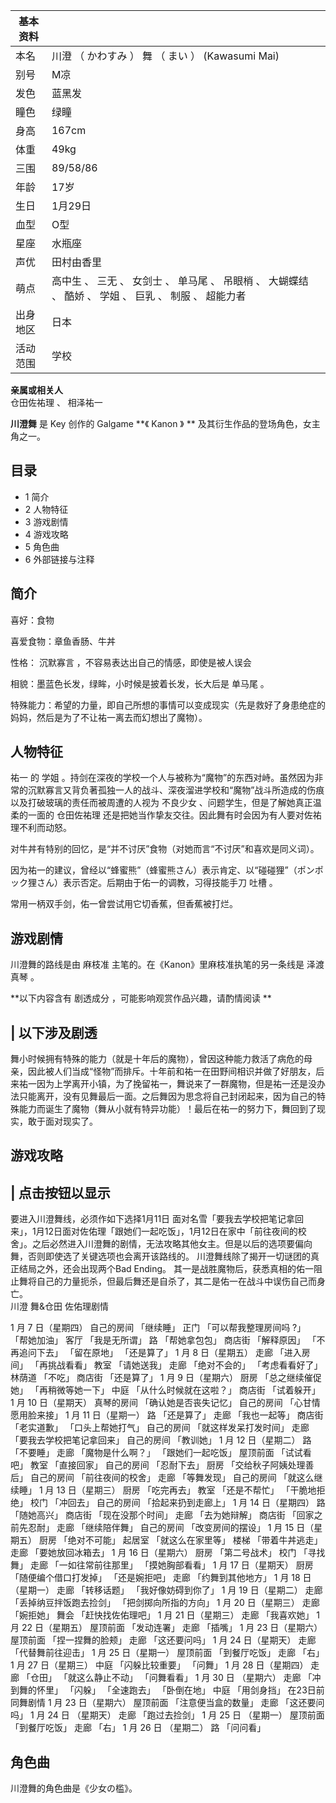 |  **基本资料**  ||
|---|---|
|本名  |  川澄  （  かわすみ  ）  舞  （  まい  ）  (Kawasumi Mai)   |
|别号  |  M凉   |
|发色  |  蓝黑发   |
|瞳色  |  绿瞳   |
|身高  |  167cm   |
|体重  |  49kg   |
|三围  |  89/58/86   |
|年龄  |  17岁   |
|生日  |  1月29日   |
|血型  |  O型   |
|星座  |  水瓶座   |
|声优  |  田村由香里   |
|萌点  |  高中生  、  三无  、  女剑士  、  单马尾  、  吊眼梢  、  大蝴蝶结  、  酷娇  、  学姐  、  巨乳  、  制服  、  超能力者   |
|出身地区  |  日本   |
|活动范围  |  学校   |
**亲属或相关人**  
仓田佐祐理  、  相泽祐一  
  
**川澄舞** 是  Key  创作的  Galgame  **《 Kanon  》 ** 及其衍生作品的登场角色，女主角之一。

##  目录

  * 1  简介 
  * 2  人物特征 
  * 3  游戏剧情 
  * 4  游戏攻略 
  * 5  角色曲 
  * 6  外部链接与注释 

##  简介

喜好：食物

喜爱食物：章鱼香肠、牛丼

性格：  沉默寡言  ，不容易表达出自己的情感，即使是被人误会

相貌：墨蓝色长发，绿眸，小时候是披着长发，长大后是  单马尾  。

特殊能力：希望的力量，即自己所想的事情可以变成现实（先是救好了身患绝症的妈妈，然后是为了不让祐一离去而幻想出了魔物）。

##  人物特征

祐一  的  学姐
。持剑在深夜的学校一个人与被称为“魔物”的东西对峙。虽然因为非常的沉默寡言又背负著孤独一人的战斗、深夜溜进学校和“魔物”战斗所造成的伤痕以及打破玻璃的责任而被周遭的人视为
不良少女  、问题学生，但是了解她真正温柔的一面的  仓田佐祐理  还是把她当作挚友交往。因此舞有时会因为有人要对佐祐理不利而动怒。

对牛丼有特别的回忆，是“并不讨厌”食物（对她而言“不讨厌”和喜欢是同义词）。

因为祐一的建议，曾经以“蜂蜜熊”（蜂蜜熊さん）表示肯定、以“碰碰狸”（ポンポック狸さん）表示否定。后期由于佑一的调教，习得技能手刀  吐槽  。

常用一柄双手剑，佑一曾尝试用它切香蕉，但香蕉被打烂。

##  游戏剧情

川澄舞的路线是由  麻枝准  主笔的。在《Kanon》里麻枝准执笔的另一条线是  泽渡真琴  。

**以下内容含有 剧透成分  ，可能影响观赏作品兴趣，请酌情阅读 **

|  以下涉及剧透  
---  
舞小时候拥有特殊的能力（就是十年后的魔物），曾因这种能力救活了病危的母亲，因此被人们当成“怪物”而排斥。十年前和祐一在田野间相识并做了好朋友，后来祐一因为上学离开小镇，为了挽留祐一，舞说来了一群魔物，但是祐一还是没办法只能离开，没有见舞最后一面。之后舞因为思念将自己封闭起来，因为自己的特殊能力而诞生了魔物（舞从小就有特异功能）！最后在祐一的努力下，舞回到了现实，敢于面对现实了。
</br>  
  
##  游戏攻略

|  点击按钮以显示  
---  
要进入川澄舞线，必须作如下选择1月11日
面对名雪「要我去学校把笔记拿回来」，1月12日面对佐佑理「跟她们一起吃饭」，1月12日在家中「前往夜间的校舍」。之后必然进入川澄舞的剧情，无法攻略其他女主。但是以后的选项要偏向舞，否则即使选了关键选项也会离开该路线的。
川澄舞线除了揭开一切谜团的真正结局之外，还会出现两个Bad Ending。
其一是战胜魔物后，获悉真相的佑一阻止舞将自己的力量扼杀，但最后舞还是自杀了，其二是佑一在战斗中误伤自己而身亡。  </br> 川澄 舞&仓田 佐佑理剧情
</br>

1 月 7 日（星期四）  自己的房间  「继续睡」  正门  「可以帮我整理房间吗 ?」  「帮她加油」  客厅  「我是无所谓」  路  「帮她拿包包」
商店街  「解释原因」  「不再追问下去」  「留在原地」  「还是算了」  1 月 8 日（星期五）  走廊  「进入房间」  「再挑战看看」  教室
「请她送我」  走廊  「绝对不会的」  「考虑看看好了」  林荫道  「不吃」  商店街  「还是算了」  1 月 9 日（星期六）  厨房
「总之继续催促她」  「再稍微等她一下」  中庭  「从什么时候就在这啦？」  商店街  「试着躲开」  1 月 10 日（星期天）  真琴的房间
「确认她是否丧失记忆」  自己的房间  「心甘情愿用脸来接」  1 月 11 日（星期一）  路  「还是算了」  走廊  「我也一起等」  商店街
「老实道歉」  「口头上帮她打气」  自己的房间  「就这样发呆打发时间」  走廊  「要我去学校把笔记拿回来」  自己的房间  「教训她」  1 月 12
日（星期二）  路  「不要睡」  走廊  「魔物是什么啊？」  「跟她们一起吃饭」  屋顶前面  「试试看吧」  教室  「直接回家」  自己的房间
「忍耐下去」  厨房  「交给秋子阿姨处理善后」  自己的房间  「前往夜间的校舍」  走廊  「等舞发现」  自己的房间  「就这么继续睡」  1 月
13 日（星期三）  厨房  「吃完再去」  教室  「还是不帮忙」  「干脆地拒绝」  校门  「冲回去」  自己的房间  「拾起来扔到走廊上」  1 月
14 日（星期四）  路  「随她高兴」  商店街  「现在没那个时间」  走廊  「去为她辩解」  商店街  「回家之前先忍耐」  走廊  「继续陪伴舞」
自己的房间  「改变房间的摆设」  1 月 15 日（星期五）  厨房  「绝对不可能」  起居室  「就这么在家里等」  楼梯  「带着牛丼逃走」  走廊
「要她放回冰箱去」  1 月 16 日（星期六）  厨房  「第二号战术」  校门  「寻找舞」  走廊  「一如往常前往那里」  「摸她胸部看看」  1
月 17 日（星期天）  厨房  「随便编个借口打发掉」  「还是婉拒吧」  走廊  「约舞到其他地方」  1 月 18 日（星期一）  走廊
「转移话题」  「我好像妨碍到你了」  1 月 19 日（星期二）  走廊  「丢掉纳豆拌饭跑去捡剑」  「把剑掷向所指的方向」  1 月 20
日（星期三）  走廊  「婉拒她」  舞会  「赶快找佐佑理吧」  1 月 21 日（星期三）  走廊  「我喜欢她」  1 月 22 日（星期五）
屋顶前面  「发动连署」  走廊  「插嘴」  1 月 23 日（星期六）  屋顶前面  「捏一捏舞的脸颊」  走廊  「这还要问吗」  1 月 24
日（星期天）  走廊  「代替舞前往迎击」  1 月 25 日（星期一）  屋顶前面  「到餐厅吃饭」  走廊  「右」  1 月 27 日（星期三）
中庭  「闪躲比较重要」  「问舞」  1 月 28 日（星期四）  走廊  「仓田」  「就这么静止不动」  「问舞看看」  1 月 30 日 （星期六）
走廊  「冲到舞的怀里」  「闪躲」  「全速跑去」  「卧倒在地」  中庭  「用剑身挡」  在23日前同舞剧情  1 月 23 日（星期六）  屋顶前面
「注意便当盒的数量」  走廊  「这还要问吗」  1 月 24 日 （星期天）  走廊  「跑过去捡剑」  1 月 25 日 （星期一）  屋顶前面
「到餐厅吃饭」  走廊  「右」  1 月 26 日 （星期二）  路  「问问看」  </br>  
  
##  角色曲

川澄舞的角色曲是《少女の槛》。